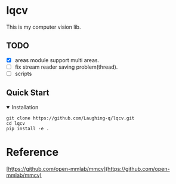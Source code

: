 # lqcv
This is my computer vision lib.

## TODO
- [X] areas module support multi areas.
- [ ] fix stream reader saving problem(thread).
- [ ] scripts

## Quick Start

<details open>
<summary>Installation</summary>

```shell
git clone https://github.com/Laughing-q/lqcv.git
cd lqcv
pip install -e .
```

</details>

# Reference
[https://github.com/open-mmlab/mmcv](https://github.com/open-mmlab/mmcv)
